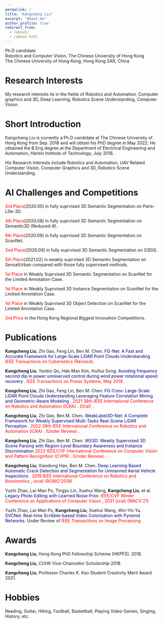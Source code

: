 ```yaml
---
permalink: /
title: "Kangcheng Liu"
excerpt: "About me"
author_profile: true
redirect_from: 
  - /about/
  - /about.html
---
```


Ph.D candidate <br>
Robotics and Computer Vision, The Chinese University of Hong Kong <br>
The Chinese University of Hong Kong, Hong Kong SAR, China

**Research Interests**
======
My research interests lie in the fields of Robotics and Automation, Computer graphics and 3D,  Deep Learning, Robotics Scene Understanding, Computer Vision. 


**Short Introduction**
======
Kangcheng Liu is currently a Ph.D candidate at The Chinese University of Hong Kong from Sep. 2018 and will obtain his PhD degree in May 2022. He obtained the B.Eng degree at the Department of Electrical Engineering and Automation, Harbin Institute of Technology, July 2018. 


His Research Interests include Robotics and Automation, UAV Related Computer Vision,  Computer Graphics and 3D,  Robotics Scene Understanding.

**AI Challenges and Competitions**
======

</font><font color='Red'>3rd Place</font>(2020.05) in fully suprvised 3D Semantic Segmentation on Paris-Lille-3D. </font>  

</font><font color='Red'>4th Place</font>(2020.08) in fully suprvised 3D Semantic Segmentation on Semantic3D (Reduced-8). </font>  <br>

</font><font color='Red'>6th Place</font>(2020.09) in fully suprvised 3D Semantic Segmentation on ScanNet. </font> <br>

</font><font color='Red'>2nd Place</font>(2020.09) in fully suprvised 3D Semantic Segmentation on S3DIS. </font> <br>

</font><font color='Red'>5th Place</font>(2021.02) in weakly suprvised 3D Semantic Segmentation on SensatUrban compared with those fully supervised methods. </font> <br>

</font><font color='Red'>1st Place</font> in Weakly Suprvised 3D Semantic Segmentation on ScanNet for the Limited Annotation Case. </font> <br>

<!-- </font><font color='Red'>1st Place</font> in Weakly Suprvised 3D Semantic Segmentation on ScanNet for the Limited Reconstruction Case. </font> <br> -->

</font><font color='Red'>1st Place</font> in Weakly Suprvised 3D Instance Segmentation on ScanNet for the Limited Annotation Case. </font> <br>

<!-- </font><font color='Red'>1st Place</font> in Weakly Suprvised 3D Instance Segmentation on ScanNet for the Limited Reconstruction Case. </font>  <br> -->

</font><font color='Red'>1st Place</font> in Weakly Suprvised 3D Object Detection on ScanNet for the Limited Annotation Case. </font> <br>

<!-- </font><font color='Red'>1st Place</font> in Weakly Suprvised 3D Object Detection on ScanNet Benchmark the Limited Reconstruction Case. </font> <br> -->

</font><font color='Red'>3rd Price</font> in the Hong Kong Regional Biggest Innovation Competitions. </font> <br>

Publications
======

**Kangcheng Liu**, Zhi Gao, Feng Lin, Ben M. Chen. <font color='Navy'> FG-Net: A Fast and Accurate Framework for Large-Scale LiDAR Point Clouds Understanding </font>. <font color='Red'> IEEE Transactions on Cybernetics (Revised). </font>

**Kangcheng Liu**, Yanbin Qu, Hak-Man Kim, Huihui Song. <font color='Navy'> Avoiding frequency second dip in power unreserved control during wind power rotational speed recovery </font>. <font color='Red'> IEEE Transactions on Power Systems, May 2018. </font>

**Kangcheng Liu**, Zhi Gao, Feng Lin, Ben M. Chen. <font color='Navy'> FG-Conv: Large-Scale LiDAR Point Clouds Understanding Leveraging Feature Correlation Mining and Geometric-Aware Modeling  </font>. <font color='Red'> 2021 38th IEEE International Conference on Robotics and Automation (ICRA) </font>. <font color='Red'> (Oral) </font>.

**Kangcheng Liu**, Zhi Gao, Ben M. Chen. <font color='Navy'> WeakLabel3D-Net: A Complete Framework for Weakly Supervised Multi-Tasks Real-Scene LiDAR Perception   </font>. <font color='Red'> 2022 39th IEEE International Conference on Robotics and Automation (ICRA) </font>. <font color='Red'> (Under Review) </font>.

**Kangcheng Liu**, Zhi Gao, Ben M. Chen. <font color='Navy'> WS3D: Weakly Supervised 3D Scene Parsing with Region-Level Boundary Awareness and Instance Discrimination </font> <font color='Red'> 2022 IEEE/CVF International Conference on Computer Vision and Pattern Recognition (CVPR) </font>. <font color='Red'> (Under Review) </font>.

**Kangcheng Liu**, Xiaodong Han, Ben M. Chen. <font color='Navy'> Deep Learning Based Automatic Crack Detection and Segmentation for Unmanned Aerial Vehicle Inspections  </font>. <font color='Red'> 2019 IEEE International Conference on Robotics and Biomimetics </font>, <font color='Red'> (oral) (ROBIO'2019) </font>

Yuzhi Zhao, Lai-Man Po, Tingyu Lin, Xuehui Wang, **Kangcheng Liu**, et al. <font color='Navy'> Legacy Photo Editing with Learned Noise Prior</font>. <font color='Red'> IEEE/CVF Winter Conference on Applications of Computer Vision </font>, <font color='Red'> 2021 (oral) (WACV'21) </font>

Yuzhi Zhao, Lai-Man Po, **Kangcheng Liu**, Xuehui Wang, Win-Yin Yu. <font color='Navy'> SVCNet: Real-time Scribble-based Video Colorization with Pyramid Networks</font>. Under Review of <font color='Red'> IEEE Transactions on Image Processing </font>

Awards
======

**Kangcheng Liu**,  Hong Kong PhD Fellowship Scheme (HKPFS). 2018.

**Kangcheng Liu**,  CUHK Vice-Chancellor Scholarship 2018.

**Kangcheng Liu**, Professor Charles K. Kao Student Creativity Merit Award 2021.


Hobbies
======

Reading, Guitar, Hiking, Football, Basketball, Playing Video Games, Singing, History, etc.
